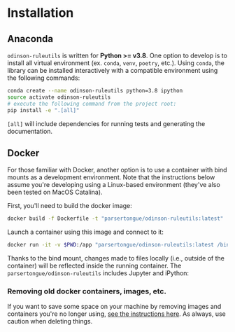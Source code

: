 # Installation

## Anaconda

`odinson-ruleutils` is written for **Python >= v3.8**.  One option to develop is to install all virtual environment (ex. `conda`, `venv`, `poetry`, etc.).  Using `conda`, the library can be installed interactively with a compatible environment using the following commands:

```bash
conda create --name odinson-ruleutils python=3.8 ipython
source activate odinson-ruleutils
# execute the following command from the project root:
pip install -e ".[all]"
```

`[all]` will include dependencies for running tests and generating the documentation.

## Docker

For those familiar with Docker, another option is to use a container with bind mounts as a development environment.  Note that the instructions below assume you're developing using a Linux-based environment (they've also been tested on MacOS Catalina).

First, you'll need to build the docker image:

```bash
docker build -f Dockerfile -t "parsertongue/odinson-ruleutils:latest" .
```

Launch a container using this image and connect to it:

```bash
docker run -it -v $PWD:/app "parsertongue/odinson-ruleutils:latest /bin/bash"
```

Thanks to the bind mount, changes made to files locally (i.e., outside of the container) will be reflected inside the running container.  The `parsertongue/odinson-ruleutils` includes Jupyter and iPython:

### Removing old docker containers, images, etc.

If you want to save some space on your machine by removing images and containers you're no longer using, [see the instructions here](https://docs.docker.com/config/pruning/).  As always, use caution when deleting things.
